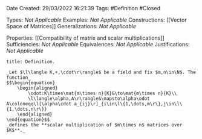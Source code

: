 <br />
<br />

Date Created: 29/03/2022 16:21:39
Tags: #Definition #Closed 

Types: _Not Applicable_
Examples: _Not Applicable_
Constructions: [[Vector Space of Matrices]]
Generalizations: _Not Applicable_

Properties: [[Compatibility of matrix and scalar multiplications]]
Sufficiencies: _Not Applicable_
Equivalences: _Not Applicable_
Justifications: _Not Applicable_

``` ad-Definition
title: Definition.

_Let $\l\langle K,+,\cdot\r\rangle$ be a field and fix $m,n\in\N$. The function_
$$\begin{equation}
    \begin{aligned}
        \odot:K\times\mat{m\times n}{K}&\to\mat{m\times n}{K}\\
        \l\langle\alpha,A\r\rangle&\mapsto\alpha\odot A\coloneqq\l[\alpha\cdot a_{ij}\r]_{i\in\l\{1,\dots,m\r\},j\in\l\{1,\dots,n\r\}}
    \end{aligned}
\end{equation}$$
_defines the **scalar multiplication of $m\times n$ matrices over $K$**._

```
